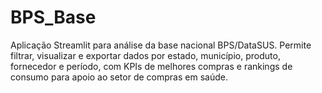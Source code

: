 # BPS_Base
Aplicação Streamlit para análise da base nacional BPS/DataSUS. Permite filtrar, visualizar e exportar dados por estado, município, produto, fornecedor e período, com KPIs de melhores compras e rankings de consumo para apoio ao setor de compras em saúde.
